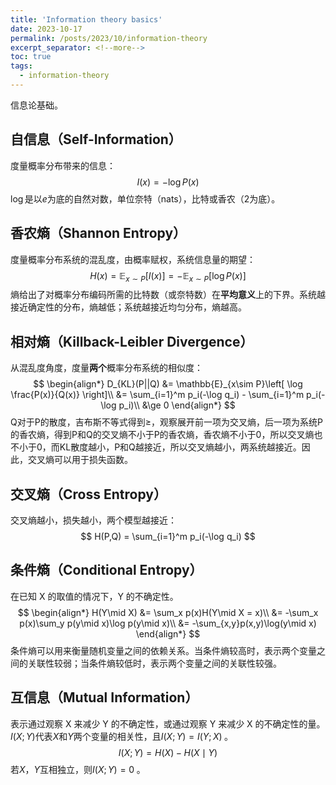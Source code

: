 ```yaml
---
title: 'Information theory basics'
date: 2023-10-17
permalink: /posts/2023/10/information-theory
excerpt_separator: <!--more-->
toc: true
tags:
  - information-theory
---
```


信息论基础。
<!--more-->
## 自信息（Self-Information）
度量概率分布带来的信息：
$$
I(x) = -\log P(x)
$$
$\log$是以$e$为底的自然对数，单位奈特（nats），比特或香农（2为底）。

## 香农熵（Shannon Entropy）
度量概率分布系统的混乱度，由概率赋权，系统信息量的期望：
$$
H(x) = \mathbb{E}_{x\sim P} \left[ I(x) \right] = -\mathbb{E}_{x\sim P}\left[\log P(x) \right]
$$
熵给出了对概率分布编码所需的比特数（或奈特数）在**平均意义**上的下界。系统越接近确定性的分布，熵越低；系统越接近均匀分布，熵越高。

## 相对熵（Killback-Leibler Divergence）
从混乱度角度，度量**两个**概率分布系统的相似度：
$$
\begin{align*}
D_{KL}(P||Q) &= \mathbb{E}_{x\sim P}\left[ \log \frac{P(x)}{Q(x)} \right]\\
&= \sum_{i=1}^m p_i(-\log q_i) - \sum_{i=1}^m p_i(-\log p_i)\\
&\ge 0
\end{align*}
$$
Q对于P的散度，吉布斯不等式得到$\ge$，观察展开前一项为交叉熵，后一项为系统P的香农熵，得到P和Q的交叉熵不小于P的香农熵，香农熵不小于0，所以交叉熵也不小于0，而KL散度越小，P和Q越接近，所以交叉熵越小，两系统越接近。因此，交叉熵可以用于损失函数。

## 交叉熵（Cross Entropy）
交叉熵越小，损失越小，两个模型越接近：
$$
H(P,Q) = \sum_{i=1}^m p_i(-\log q_i)
$$

## 条件熵（Conditional Entropy）
在已知 X 的取值的情况下，Y 的不确定性。
$$
\begin{align*}
H(Y\mid X) &= \sum_x p(x)H(Y\mid X = x)\\
&= -\sum_x p(x)\sum_y p(y\mid x)\log p(y\mid x)\\
&= -\sum_{x,y}p(x,y)\log(y\mid x)
\end{align*}
$$
条件熵可以用来衡量随机变量之间的依赖关系。当条件熵较高时，表示两个变量之间的关联性较弱；当条件熵较低时，表示两个变量之间的关联性较强。
## 互信息（Mutual Information）
表示通过观察 X 来减少 Y 的不确定性，或通过观察 Y 来减少 X 的不确定性的量。$I(X;Y)$代表$X$和$Y$两个变量的相关性，且$I(X;Y) = I(Y;X)\;$。
$$
I(X;Y) = H(X) - H(X\mid Y)
$$
若$X$，$Y$互相独立，则$I(X;Y) = 0\;$。